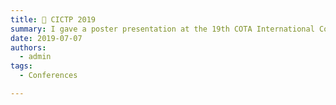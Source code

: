 ```yaml
---
title: 📅 CICTP 2019
summary: I gave a poster presentation at the 19th COTA International Conference of Transportation Professionals!
date: 2019-07-07
authors:
  - admin
tags:
  - Conferences

---
```

